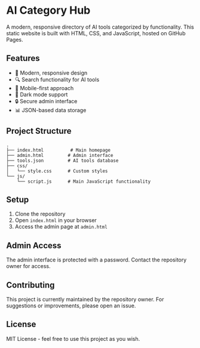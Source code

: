 # AI Category Hub

A modern, responsive directory of AI tools categorized by functionality. This static website is built with HTML, CSS, and JavaScript, hosted on GitHub Pages.

## Features

- 🎨 Modern, responsive design
- 🔍 Search functionality for AI tools
- 📱 Mobile-first approach
- 🌙 Dark mode support
- 🔒 Secure admin interface
- 📊 JSON-based data storage

## Project Structure

```
.
├── index.html          # Main homepage
├── admin.html         # Admin interface
├── tools.json         # AI tools database
├── css/
│   └── style.css      # Custom styles
└── js/
    └── script.js      # Main JavaScript functionality
```

## Setup

1. Clone the repository
2. Open `index.html` in your browser
3. Access the admin page at `admin.html`

## Admin Access

The admin interface is protected with a password. Contact the repository owner for access.

## Contributing

This project is currently maintained by the repository owner. For suggestions or improvements, please open an issue.

## License

MIT License - feel free to use this project as you wish. 